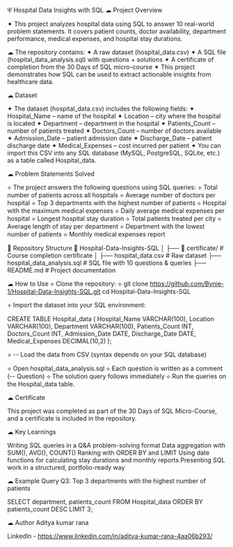 ⛨ Hospital Data Insights with SQL
☁︎ Project Overview

✦ This project analyzes hospital data using SQL to answer 10 real-world problem statements. It covers patient counts, doctor availability, department performance, medical expenses, and hospital stay durations.

☁︎ The repository contains:
✦ A raw dataset (hospital_data.csv)
✦ A SQL file (hospital_data_analysis.sql) with questions + solutions
✦ A certificate of completion from the 30 Days of SQL micro-course
✦ This project demonstrates how SQL can be used to extract actionable insights from healthcare data.

☁︎ Dataset

✦ The dataset (hospital_data.csv) includes the following fields:
✦ Hospital_Name – name of the hospital
✦ Location – city where the hospital is located
✦ Department – department in the hospital
✦ Patients_Count – number of patients treated
✦ Doctors_Count – number of doctors available
✦ Admission_Date – patient admission date
✦ Discharge_Date – patient discharge date
✦ Medical_Expenses – cost incurred per patient
✦ You can import this CSV into any SQL database (MySQL, PostgreSQL, SQLite, etc.) as a table called Hospital_data.

☁︎ Problem Statements Solved

⟡ The project answers the following questions using SQL queries:
⟡ Total number of patients across all hospitals
⟡ Average number of doctors per hospital
⟡ Top 3 departments with the highest number of patients
⟡ Hospital with the maximum medical expenses
⟡ Daily average medical expenses per hospital
⟡ Longest hospital stay duration
⟡ Total patients treated per city
⟡ Average length of stay per department
⟡ Department with the lowest number of patients
⟡ Monthly medical expenses report

📂 Repository Structure
📁 Hospital-Data-Insights-SQL
│
├── 📁 certificate/                  # Course completion certificate
│
├── hospital_data.csv                # Raw dataset
├── hospital_data_analysis.sql       # SQL file with 10 questions & queries
├── README.md                        # Project documentation

☁︎ How to Use
⟡ Clone the repository:
⟡ git clone https://github.com/Bynie-1/Hospital-Data-Insights-SQL.git
cd Hospital-Data-Insights-SQL

⟡ Import the dataset into your SQL environment:

CREATE TABLE Hospital_data (
    Hospital_Name VARCHAR(100),
    Location VARCHAR(100),
    Department VARCHAR(100),
    Patients_Count INT,
    Doctors_Count INT,
    Admission_Date DATE,
    Discharge_Date DATE,
    Medical_Expenses DECIMAL(10,2)
);

⟡ -- Load the data from CSV (syntax depends on your SQL database)


⟡ Open hospital_data_analysis.sql
⟡ Each question is written as a comment (-- Question)
⟡ The solution query follows immediately
⟡ Run the queries on the Hospital_data table.

☁︎ Certificate

This project was completed as part of the 30 Days of SQL Micro-Course, and a certificate is included in the repository.

☁︎ Key Learnings

Writing SQL queries in a Q&A problem-solving format
Data aggregation with SUM(), AVG(), COUNT()
Ranking with ORDER BY and LIMIT
Using date functions for calculating stay durations and monthly reports
Presenting SQL work in a structured, portfolio-ready way

☁︎ Example Query
Q3: Top 3 departments with the highest number of patients

SELECT department, patients_count
FROM Hospital_data
ORDER BY patients_count DESC
LIMIT 3;

☁︎ Author
Aditya kumar rana

LinkedIn - https://www.linkedin.com/in/aditya-kumar-rana-4aa06b293/

